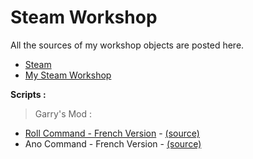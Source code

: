 # Steam Workshop

All the sources of my workshop objects are posted here.

- [Steam](https://steamcommunity.com/)
- [My Steam Workshop](https://steamcommunity.com/id/keketiger/myworkshopfiles/)

**Scripts :**

> Garry's Mod :
* [Roll Command - French Version](https://steamcommunity.com/sharedfiles/filedetails/?id=1251083430) - [(source)](https://github.com/keketiger/Steam/blob/master/Workshop/Roll%20Command%20-%20French%20Version/lua/darkrp_modules/command_roll/sv_roll.lua)
* Ano Command - French Version - [(source)](https://github.com/keketiger/Steam/blob/master/Workshop/Garry's%20Mod/Ano%20Command%20-%20French%20Version/lua/darkrp_modules/command_ano/sv_ano.lua)
